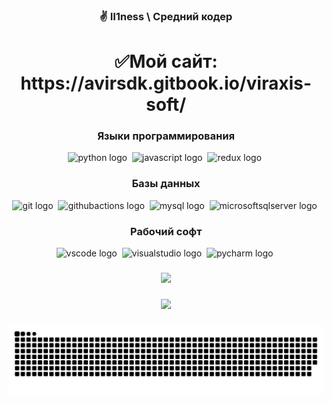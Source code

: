 <h3 align="center">✌️ ll1ness \ Средний кодер </h3>
<h1 align="center">✅Мой сайт: https://avirsdk.gitbook.io/viraxis-soft/ </h1>

###

<h3 align="center"> Языки программирования </h3>
<div align="center">
  <img src="https://skillicons.dev/icons?i=py" height="40" alt="python logo"  />
  <img width=h32" />
  <img src="https://skillicons.dev/icons?i=js" height="40" alt="javascript logo"  />
  <img width=h32" />
  <img src="https://skillicons.dev/icons?i=redux" height="40" alt="redux logo"  />
  <img width=h32" />
</div>

###

<h3 align="center"> Базы данных </h3>
<div align="center">
  <img src="https://skillicons.dev/icons?i=git" height="40" alt="git logo"  />
  <img width=h32" />
  <img src="https://skillicons.dev/icons?i=githubactions" height="40" alt="githubactions logo"  />
  <img width=h32" />
  <img src="https://skillicons.dev/icons?i=mysql" height="40" alt="mysql logo"  />
  <img width=h32" />
  <img src="https://cdn.jsdelivr.net/gh/devicons/devicon/icons/microsoftsqlserver/microsoftsqlserver-plain.svg" height="40" alt="microsoftsqlserver logo"  />
    <img width=h32" />
</div>

###

<h3 align="center"> Рабочий софт </h3>
<div align="center">
  <img src="https://skillicons.dev/icons?i=vscode" height="40" alt="vscode logo"  />
  <img width=h32" />
  <img src="https://skillicons.dev/icons?i=visualstudio" height="40" alt="visualstudio logo"  />
  <img width=h32" />
  <img src="https://cdn.jsdelivr.net/gh/devicons/devicon/icons/pycharm/pycharm-original.svg" height="40" alt="pycharm logo"  />
  <img width=h32" />
</div>

###

<p align="center">
  <img src="https://github-readme-stats.vercel.app/api?username=ll1ness&theme=bear&show_icons=true&hide_border=true&count_private=true&locale=ru">
</p>

###

<p align="center">
  <img src="https://github-profile-trophy.vercel.app/?username=ll1ness&theme=radical&no-frame=true&no-bg=true&margin-w=4">
</p>

###

<p align="center">
  <picture>
    <source media="(prefers-color-scheme: dark)" srcset="https://raw.githubusercontent.com/Flowseal/Flowseal/refs/heads/output/github-contribution-grid-snake-dark.svg" />
    <source media="(prefers-color-scheme: light)" srcset="https://raw.githubusercontent.com/Flowseal/Flowseal/refs/heads/output/github-contribution-grid-snake.svg" />
    <img alt="github-snake" src="https://raw.githubusercontent.com/Flowseal/Flowseal/refs/heads/output/github-contribution-grid-snake.svg" />
  </picture>
</p>

